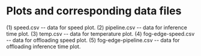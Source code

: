 # Plots and corresponding data files

(1) speed.csv -- data for speed plot.
(2) pipeline.csv -- data for inference time plot.
(3) temp.csv -- data for temperature plot.
(4) fog-edge-speed.csv -- data for offloading speed plot.
(5) fog-edge-pipeline.csv -- data for offloading inference time plot.
